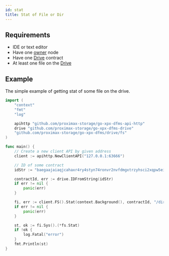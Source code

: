```yaml
---
id: stat
title: Stat of File or Dir
---
```


## Requirements

- IDE or text editor
- Have one [owner](../../roles/owner.md) node
- Have one [Drive](../../built_in_features/drive/overview.md) contract
- At least one file on the [Drive](../../built_in_features/drive/overview.md)

## Example

The simple example of getting stat of some file on the drive.

```go
import (
    "context"
    "fmt"
    "log"

    apihttp "github.com/proximax-storage/go-xpx-dfms-api-http"
    drive "github.com/proximax-storage/go-xpx-dfms-drive"
    "github.com/proximax-storage/go-xpx-dfms/drive/fs"
)

func main() {
    // Create a new client API by given address
    client := apihttp.NewClientAPI("127.0.0.1:63666")

    // ID of some contract
    idStr := "baegaajaiaqjcahaxr4ry4styn74ronvr2nvfdmgxtrzyhsci2xqpw5eisrisrgn5"

    contractId, err := drive.IDFromString(idStr)
    if err != nil {
        panic(err)
    }

    fi, err := client.FS().Stat(context.Background(), contractId, "/dir")
    if err != nil {
        panic(err)
    }

    st, ok := fi.Sys().(*fs.Stat)
    if !ok {
        log.Fatal("error")
    }
    fmt.Println(st)
}
```
